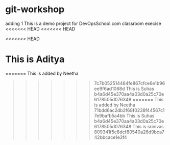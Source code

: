 # git-workshop
adding 1
This is a demo project for DevOpsSchool.com classroom execise
<<<<<<< HEAD
<<<<<<< HEAD

<<<<<<< HEAD

This is Aditya
=======
=======
This is added by Neetha
>>>>>>> 7c7b052514484fe867cfce6e1b96ee9f6ad1068d
This is Suhas
>>>>>>> b4a6d45e370aa4a03d0a25c70e6178505d076348
=======
This is added by Neetha
>>>>>>> 71bdd6ac2db2f68f0238f44567c17e9bafb5a4bb
This is Suhas
>>>>>>> b4a6d45e370aa4a03d0a25c70e6178505d076348
This is srinivas
>>>>>>> 809341f5c8dcf80540a26d9bca742bbcace1e3f4
